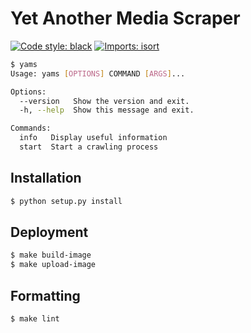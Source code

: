 # Yet Another Media Scraper
[![Code style: black](https://img.shields.io/badge/code%20style-black-000000.svg)](https://github.com/psf/black)
[![Imports: isort](https://img.shields.io/badge/%20imports-isort-%231674b1?style=flat&labelColor=ef8336)](https://pycqa.github.io/isort/)

```bash
$ yams
Usage: yams [OPTIONS] COMMAND [ARGS]...

Options:
  --version   Show the version and exit.
  -h, --help  Show this message and exit.

Commands:
  info   Display useful information
  start  Start a crawling process
```

## Installation

```bash
$ python setup.py install
```

## Deployment

```bash
$ make build-image
$ make upload-image
```

## Formatting

```bash
$ make lint
```
